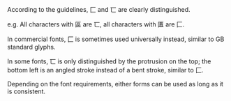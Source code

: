 According to the guidelines, 匚 and 匸 are clearly distinguished.

e.g. All characters with 區 are 匸, all characters with 匱 are 匚.

In commercial fonts, 匚 is sometimes used universally instead, similar to GB standard glyphs.

In some fonts, 匸 is only distinguished by the protrusion on the top; the bottom left is
an angled stroke instead of a bent stroke, similar to 匚.

Depending on the font requirements, either forms can be used as long as it is consistent.
